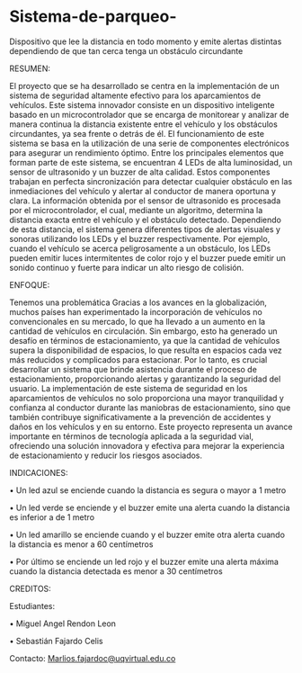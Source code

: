 # Sistema-de-parqueo-
Dispositivo que lee la distancia en todo momento y emite alertas distintas dependiendo de que tan cerca tenga un obstáculo circundante 

RESUMEN:

El proyecto que se ha desarrollado se centra en la implementación de un sistema de seguridad altamente efectivo para los aparcamientos de vehículos. Este sistema innovador consiste en un dispositivo inteligente basado en un microcontrolador que se encarga de monitorear y analizar de manera continua la distancia existente entre el vehículo y los obstáculos circundantes, ya sea frente o detrás de él.
El funcionamiento de este sistema se basa en la utilización de una serie de componentes electrónicos para asegurar un rendimiento óptimo. Entre los principales elementos que forman parte de este sistema, se encuentran 4 LEDs de alta luminosidad, un sensor de ultrasonido y un buzzer de alta calidad. Estos componentes trabajan en perfecta sincronización para detectar cualquier obstáculo en las inmediaciones del vehículo y alertar al conductor de manera oportuna y clara.
La información obtenida por el sensor de ultrasonido es procesada por el microcontrolador, el cual, mediante un algoritmo, determina la distancia exacta entre el vehículo y el obstáculo detectado. Dependiendo de esta distancia, el sistema genera diferentes tipos de alertas visuales y sonoras utilizando los LEDs y el buzzer respectivamente. Por ejemplo, cuando el vehículo se acerca peligrosamente a un obstáculo, los LEDs pueden emitir luces intermitentes de color rojo y el buzzer puede emitir un sonido continuo y fuerte para indicar un alto riesgo de colisión.

ENFOQUE:

Tenemos una problemática Gracias a los avances en la globalización, muchos países han experimentado la incorporación de vehículos no convencionales en su mercado, lo que ha llevado a un aumento en la cantidad de vehículos en circulación. Sin embargo, esto ha generado un desafío en términos de estacionamiento, ya que la cantidad de vehículos supera la disponibilidad de espacios, lo que resulta en espacios cada vez más reducidos y complicados para estacionar.
Por lo tanto, es crucial desarrollar un sistema que brinde asistencia durante el proceso de estacionamiento, proporcionando alertas y garantizando la seguridad del usuario.
La implementación de este sistema de seguridad en los aparcamientos de vehículos no solo proporciona una mayor tranquilidad y confianza al conductor durante las maniobras de estacionamiento, sino que también contribuye significativamente a la prevención de accidentes y daños en los vehículos y en su entorno. Este proyecto representa un avance importante en términos de tecnología aplicada a la seguridad vial, ofreciendo una solución innovadora y efectiva para mejorar la experiencia de estacionamiento y reducir los riesgos asociados.

INDICACIONES:

• Un led azul se enciende cuando la distancia es segura o mayor a 1 metro

• Un led verde se enciende y el buzzer emite una alerta  cuando la distancia es  inferior a de 1 metro

• Un led amarillo se enciende cuando y el buzzer emite otra alerta cuando la distancia es menor a 60 centímetros

• Por último se enciende un led rojo y el buzzer emite una alerta máxima cuando la distancia detectada es menor a 30 centímetros

CREDITOS:

Estudiantes: 

• Miguel Angel Rendon Leon

• Sebastián Fajardo Celis

Contacto: Marlios.fajardoc@uqvirtual.edu.co
   
